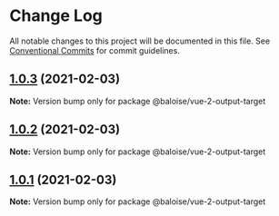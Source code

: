 # Change Log

All notable changes to this project will be documented in this file.
See [Conventional Commits](https://conventionalcommits.org) for commit guidelines.

## [1.0.3](https://github.com/baloise/stencil-ds-output-targets/compare/@baloise/vue-2-output-target@1.0.2...@baloise/vue-2-output-target@1.0.3) (2021-02-03)

**Note:** Version bump only for package @baloise/vue-2-output-target





## [1.0.2](https://github.com/baloise/stencil-ds-output-targets/compare/@baloise/vue-2-output-target@1.0.1...@baloise/vue-2-output-target@1.0.2) (2021-02-03)

**Note:** Version bump only for package @baloise/vue-2-output-target





## [1.0.1](https://github.com/baloise/stencil-ds-output-targets/compare/@baloise/vue-2-output-target@1.0.0...@baloise/vue-2-output-target@1.0.1) (2021-02-03)

**Note:** Version bump only for package @baloise/vue-2-output-target
